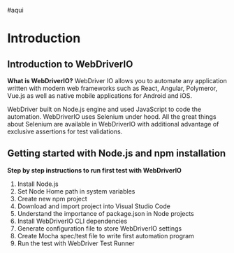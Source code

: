 #aqui
# Introduction

## Introduction to WebDriverIO

**What is WebDriverIO?**
WebDriver IO allows you to automate any application written with modern web frameworks such as React, Angular, Polymeror, Vue.js as well as native mobile applications for Android and iOS.

WebDriver built on Node.js engine and used JavaScript to code the automation. WebDriverIO uses Selenium under hood. All the great things about Selenium are available in WebDriverIO with additional advantage of exclusive assertions for test validations.

## Getting started with Node.js and npm installation

**Step by step instructions to run first test with WebDriverIO**

1. Install Node.js
2. Set Node Home path in system variables
3. Create new npm project
4. Download and import project into Visual Studio Code
5. Understand the importance of package.json in Node projects
6. Install WebDriverIO CLI dependencies
7. Generate configuration file to store WebDriverIO settings
8. Create Mocha spec/test file to write first automation program
9. Run the test with WebDriver Test Runner
